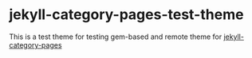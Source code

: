 # jekyll-category-pages-test-theme

This is a test theme for testing gem-based and remote theme for [jekyll-category-pages](https://github.com/field-theory/jekyll-category-pages)

